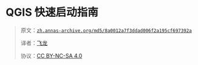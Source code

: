 # QGIS 快速启动指南

> 原文：[`zh.annas-archive.org/md5/8a0012a7f3ddad006f2a195cf697392a`](https://zh.annas-archive.org/md5/8a0012a7f3ddad006f2a195cf697392a)
> 
> 译者：[飞龙](https://github.com/wizardforcel)
> 
> 协议：[CC BY-NC-SA 4.0](http://creativecommons.org/licenses/by-nc-sa/4.0/)